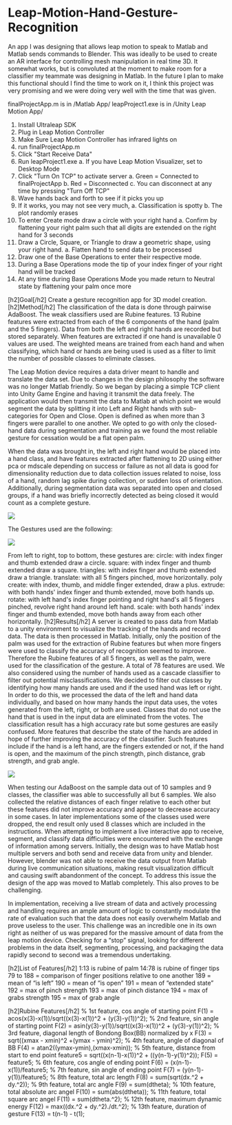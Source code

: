 # Leap-Motion-Hand-Gesture-Recognition
An app I was designing that allows leap motion to speak to Matlab and Matlab sends commands to Blender. This was ideally to be used to create an AR interface for controlling mesh manipulation in real time 3D. It somewhat works, but is convoluted at the moment to make room for a classifier my teammate was designing in Matlab. In the future I plan to make this functional should I find the time to work on it, I think this project was very promising and we were doing very well with the time that was given. 

finalProjectApp.m is in /Matlab App/
leapProject1.exe is in /Unity Leap Motion App/


1. Install Ultraleap SDK
2. Plug in Leap Motion Controller
3. Make Sure Leap Motion Controller has infrared lights on
4. run finalProjectApp.m
5. Click "Start Receive Data"
6. Run leapProject1.exe
	a. If you have Leap Motion Visualizer, set to Desktop Mode
7. Click "Turn On TCP" to activate server
	a. Green = Connected to finalProjectApp
	b. Red = Disconnected
	c. You can disconnect at any time by pressing "Turn Off TCP"
8. Wave hands back and forth to see if it picks you up
9. If it works, you may not see very much, 
	a. Classification is spotty
	b. The plot randomly erases
10. To enter Create mode draw a circle with your right hand 
	a. Confirm by flattening your right palm such that all digits are extended on the right hand for 3 seconds
11. Draw a Circle, Square, or Triangle to draw a geometric shape, using your right hand.
	a. Flatten hand to send data to be processed
12. Draw one of the Base Operations to enter their respective mode. 
13. During a Base Operations mode the tip of your index finger of your right hand will be tracked 
14. At any time during Base Operations Mode you made return to Neutral state by flattening your palm once more

[h2]Goal[/h2]
Create a gesture recognition app for 3D model creation.
[h2]Method[/h2]
The classification of the data is done through pairwise AdaBoost. The weak classifiers used are
Rubine features. 13 Rubine features were extracted from each of the 6 components of the hand
(palm and the 5 fingers). Data from both the left and right hands are recorded but stored
separately. When features are extracted if one hand is unavailable 0 values are used. The
weighted means are trained from each hand and when classifying, which hand or hands are
being used is used as a filter to limit the number of possible classes to eliminate classes.

The Leap Motion device requires a data driver meant to handle and translate the data set. Due
to changes in the design philosophy the software was no longer Matlab friendly. So we began by
placing a simple TCP client into Unity Game Engine and having it transmit the data freely. The
application would then transmit the data to Matlab at which point we would segment the data by
splitting it into Left and Right hands with sub-categories for Open and Close. Open is defined as
when more than 3 fingers were parallel to one another. We opted to go with only the
closed-hand data during segmentation and training as we found the most reliable gesture for
cessation would be a flat open palm.

When the data was brought in, the left and right hand would be placed into a hand class, and
have features extracted after flattening to 2D using either pca or mdscale depending on success
or failure as not all data is good for dimensionality reduction due to data collection issues related
to noise, loss of a hand, random lag spike during collection, or sudden loss of orientation.
Additionally, during segmentation data was separated into open and closed groups, if a hand
was briefly incorrectly detected as being closed it would count as a complete gesture.

<p><img src="https://i.imgur.com/rFIVeve.png"/></p>
The Gestures used are the following:
<p><img src="https://i.imgur.com/SOXO0nV.png"/></p>
From left to right, top to bottom, these gestures are:
circle: with index finger and thumb extended draw a circle.
square: with index finger and thumb extended draw a square.
triangles: with index finger and thumb extended draw a triangle.
translate: with all 5 fingers pinched, move horizontally.
poly create: with index, thumb, and middle finger extended, draw a plus.
extrude: with both hands' index finger and thumb extended, move both hands up.
rotate: with left hand's index finger pointing and right hand's all 5 fingers pinched, revolve right
hand around left hand.
scale: with both hands' index finger and thumb extended, move both hands away from each
other horizontally.
[h2]Results[/h2]
A server is created to pass data from Matlab to a unity environment to visualize the tracking of
the hands and record data. The data is then processed in Matlab. Initially, only the position of
the palm was used for the extraction of Rubine features but when more fingers were used to
classify the accuracy of recognition seemed to improve. Therefore the Rubine features of all 5
fingers, as well as the palm, were used for the classification of the gesture. A total of 78 features
are used. We also considered using the number of hands used as a cascade classifier to filter
out potential misclassifications. We decided to filter out classes by identifying how many hands
are used and if the used hand was left or right. In order to do this, we processed the data of the
left and hand data individually, and based on how many hands the input data uses, the votes
generated from the left, right, or both are used. Classes that do not use the hand that is used in
the input data are eliminated from the votes. The classification result has a high accuracy rate
but some gestures are easily confused. More features that describe the state of the hands are
added in hope of further improving the accuracy of the classifier. Such features include if the
hand is a left hand, are the fingers extended or not, if the hand is open, and the maximum of the
pinch strength, pinch distance, grab strength, and grab angle.

<p><img src="https://i.imgur.com/xvJp1Ek.png"/></p>
When testing our AdaBoost on the sample data out of 10 samples and 9 classes, the classifier
was able to successfully all but 6 samples. We also collected the relative distances of each
finger relative to each other but these features did not improve accuracy and appear to
decrease accuracy in some cases. In later implementations some of the classes used were
dropped, the end result only used 8 classes which are included in the instructions.
When attempting to implement a live interactive app to receive, segment, and classify data
difficulties were encountered with the exchange of information among servers. Initially, the
design was to have Matlab host multiple servers and both send and receive data from unity and
blender. However, blender was not able to receive the data output from Matlab during live
communication situations, making result visualization difficult and causing swift abandonment of
the concept. To address this issue the design of the app was moved to Matlab completely. This
also proves to be challenging.

In implementation, receiving a live stream of data and actively processing and handling requires
an ample amount of logic to constantly modulate the rate of evaluation such that the data does
not easily overwhelm Matlab and prove useless to the user. This challenge was an incredible
one in its own right as neither of us was prepared for the massive amount of data from the leap
motion device. Checking for a “stop” signal, looking for different problems in the data itself,
segmenting, processing, and packaging the data rapidly second to second was a tremendous
undertaking.

[h2]List of Features[/h2]
1:13 is rubine of palm
14:78 is rubine of finger tips
79 to 188 = comparison of finger positions relative to one another
189 = mean of “is left”
190 = mean of “is open”
191 = mean of “extended state”
192 = max of pinch strength
193 = max of pinch distance
194 = max of grabs strength
195 = max of grab angle

[h2]Rubine Features[/h2]
% 1st feature, cos angle of starting point
F(1) = acos(x(3)-x(1))/sqrt((x(3)-x(1))^2 + (y(3)-y(1))^2);
% 2nd feature, sin angle of starting point
F(2) = asin(y(3)-y(1))/sqrt((x(3)-x(1))^2 + (y(3)-y(1))^2);
% 3rd feature, diagonal length of Bondong Box(BB) normalized by x
F(3) = sqrt((xmax - xmin)^2 +(ymax - ymin)^2);
% 4th feature, angle of diagonal of BB
F(4) = atan2((ymax-ymin),(xmax-xmin));
% 5th feature, distance from start to end point
feature5 = sqrt((x(n-1)-x(1))^2 + ((y(n-1)-y(1))^2));
F(5) = feature5;
% 6th feature, cos angle of ending point
F(6) = (x(n-1)-x(1))/feature5;
% 7th feature, sin angle of ending point
F(7) = (y(n-1)-y(1))/feature5;
% 8th feature, total arc length
F(8) = sum(sqrt(dx.^2 + dy.^2));
% 9th feature, total arc angle
F(9) = sum(dtheta);
% 10th feature, total absolute arc angel
F(10) = sum(abs(dtheta));
% 11th feature, total square arc angel
F(11) = sum(dtheta.^2);
% 12th feature, maximum dynamic energy
F(12) = max((dx.^2 + dy.^2)./dt.^2);
% 13th feature, duration of gesture
F(13) = t(n-1) - t(1);

